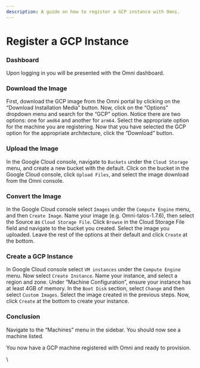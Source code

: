 ```yaml
---
description: A guide on how to register a GCP instance with Omni.
---
```


# Register a GCP Instance

### Dashboard <a href="#dashboard" id="dashboard"></a>

Upon logging in you will be presented with the Omni dashboard.

### Download the Image <a href="#download-the-image" id="download-the-image"></a>

First, download the GCP image from the Omni portal by clicking on the “Download Installation Media” button. Now, click on the “Options” dropdown menu and search for the “GCP” option. Notice there are two options: one for `amd64` and another for `arm64`. Select the appropriate option for the machine you are registering. Now that you have selected the GCP option for the appropriate architecture, click the “Download” button.

### Upload the Image <a href="#upload-the-image" id="upload-the-image"></a>

In the Google Cloud console, navigate to `Buckets` under the `Cloud Storage` menu, and create a new bucket with the default. Click on the bucket in the Google Cloud console, click `Upload Files`, and select the image download from the Omni console.

### Convert the Image <a href="#convert-the-image" id="convert-the-image"></a>

In the Google Cloud console select `Images` under the `Compute Engine` menu, and then `Create Image`. Name your image (e.g. Omni-talos-1.7.6), then select the Source as `Cloud Storage File`. Click `Browse` in the Cloud Storage File field and navigate to the bucket you created. Select the image you uploaded. Leave the rest of the options at their default and click `Create` at the bottom.

### Create a GCP Instance <a href="#create-a-gcp-instance" id="create-a-gcp-instance"></a>

In Google Cloud console select `VM instances` under the `Compute Engine` menu. Now select `Create Instance`. Name your instance, and select a region and zone. Under “Machine Configuration”, ensure your instance has at least 4GB of memory. In the `Boot Disk` section, select `Change` and then select `Custom Images`. Select the image created in the previous steps. Now, click `Create` at the bottom to create your instance.

### Conclusion <a href="#conclusion" id="conclusion"></a>

Navigate to the “Machines” menu in the sidebar. You should now see a machine listed.

You now have a GCP machine registered with Omni and ready to provision.

\
